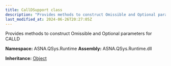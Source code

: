 ```yaml
---
title: CallDSupport class
description: "Provides methods to construct Omissible and Optional parameters for CALLD "
last_modified_at: 2024-06-26T20:27:05Z
---
```


Provides methods to construct Omissible and Optional parameters for CALLD

**Namespace:** ASNA.QSys.Runtime
**Assembly:** ASNA.QSys.Runtime.dll

**Inheritance:** [Object](https://docs.microsoft.com/en-us/dotnet/api/system.object)
<br>
<br>
